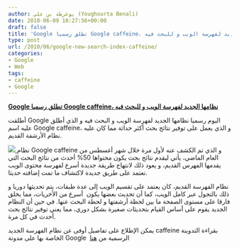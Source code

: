 ```yaml
---
author: يوغرطة بن علي (Youghourta Benali)
date: 2010-06-09 18:27:56+00:00
draft: false
title: 'Google تطلق رسميا Google caffeine، نظامها الجديد لفهرسة الويب و للبحث فيه  '
type: post
url: /2010/06/google-new-search-index-caffeine/
categories:
- Google
- Web
tags:
- caffeine
- Google
---
```


**[Google تطلق رسميا Google caffeine، نظامها الجديد لفهرسة الويب و للبحث فيه](https://www.it-scoop.com/2010/06/google-new-search-index-caffeine)**


أطلقت Google اليوم رسميا نظامها الجديد لفهرسة الويب و البحث فيه و الذي أطلق عليه اسم Google caffeine، و الذي يعمل على توفير نتائج بحث أكثر حداثة مما كان عليه نظام الأرشفة القديم.


[![](https://1.bp.blogspot.com/_7ZYqYi4xigk/TA7I2hFm20I/AAAAAAAAGQA/nbajoe0ibHA/caffeine.jpg  )
](https://www.it-scoop.com/2010/06/google-new-search-index-caffeine)نظام Google caffeine و الذي تم الكشف عنه لأول مرة خلال شهر أغسطس من العام الماضي، يأتي ليقدم نتائج بحث يكون محتواها 50% أحدث من نتائج البحث التي يقدمها الفهرس القديم، و يعود ذلك لانتهاج طريقة جديدة أسرع لفهرسة محتوى الويب تعتمد على طريق جديدة لاكتشاف ما تمت إضافته حديثا.


نظام الفهرسة القديم، كان يعتمد على تقسيم الويب إلى عدة طبقات، يتم تحديثها دوريا و ذلك بالتجول عبر كامل الويب، كما أن تحديث بعضها يكون  أسرع من الأخريات، مما يخلق فارقا على مستوى الصفحة ما بين لحظة أرشفتها و لحظة البحث عنها. في حين أن النظام الجديد يقوم على أساس القيام بتحديثات صغيرة بشكل دوري، مما يعني توفير نتائج بحث أحدث في كل مرة.

يمكن الإطلاع على تفاصيل أوفى عن نظام الفهرسة الجديد caffeine بقراءة التدوينة الخاصة بها على مدونة Google  الرسمية من [هنا](http://googleblog.blogspot.com/2010/06/our-new-search-index-caffeine.html)

